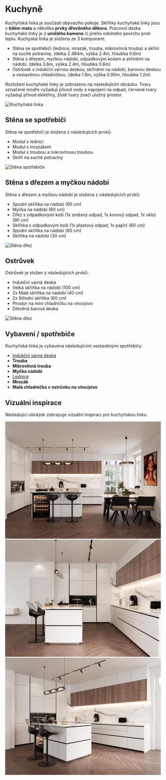 # Kuchyně

Kuchyňská linka je součástí obývacího pokoje. Skříňky kuchyňské linky jsou v **bílém matu** a několika **prvky dřevěného děkoru**. Pracovní deska kuchyňské linky je z **umělého kamene** či jiného odolného povrchu proti teplu. Kuchyská linka je složena ze 3 komponent:

* Stěna se spotřebiči (lednice, mrazák, trouba, mikrovlnná trouba) a skříní na suché potraviny. (delka 2.484m, výška 2.4m, hloubka 0.6m)
* Stěna s dřezem, myčkou nádobí, odpadkovým košem a skříněmi na nádobí. (delka 3.6m, výška 2.4m, hloubka 0.6m)
* Ostrůvek s indukční varnou deskou, skříněmi na nádobí, barovou deskou a vestavěnou chladničkou.  (delka 1.8m, výška 0.90m, hloubka 1.2m)

Rozložení kuchyňské linky je zobrazeno na následujícím obrázku. Tvary označené modře vyžadují přívod vody a napojení na odpad, červené tvary vyžadují přívod elektřiny, žluté tvary značí uložný prostor.

![Kuchyňská linka](./static/drawings/floor-plan.furniched.drawio)

## Stěna se spotřebiči

Stěna se spotřebiči je složena z následujících prvků:

- Modul s lednicí
- Modul s mrazákem
- Modul s troubou a mikrovlnnou troubou
- Skříň na suché potraviny

![Stěna spotřebiče](./static/drawings/kitchen.wall-appliances.drawio)

## Stěna s dřezem a myčkou nádobí

Stěna s dřezem a myčkou nádobí je složena z následujících prvků:

- Spodní skříňka na nádobí (60 cm)
- Myčka na nádobí (60 cm)
- Dřez s odpadkovými koši (1x směsný odpad, 1x kovový odpad, 1x sklo) (90 cm)
- Skříňka s odpadkovým koši (1x plastový odpad, 1x papír) (60 cm)
- Spodní skříňka na nádobí (60 cm)
- Skříňka na nádobí (30 cm)

![Stěna dřez](./static/drawings/kitchen.wall-watter.drawio)

## Ostrůvek

Ostrůvek je složen z následujících prvků:

- Indukční varná deska
- Velká skříňka na nádobí (100 cm) 
- 2x Malá skříňka na nádobí (40 cm)
- 2x Střední skříňka (60 cm)
- Prostor na mini chladničku na víno/pivo
- Dřevěná barová deska

![Stěna dřez](./static/drawings/kitchen.island.drawio)

## Vybavení / spotřebiče

Kuchyňská linka je vybavena následujícími vestavěnými spotřebičy:

- [Indukční varná deska](https://www.alza.cz/siemens-ex875hvc1e-d7992065.htm)
- **Trouba**
- **Mikrovlnná trouba**
- **Myčka nádobí**
- [Lednice](https://www.alza.cz/siemens-ki41radd1-d7760112.htm)
- **Mrazák**
- **Malá chladnička v ostrůvku na víno/pivo**

## Vizuální inspirace

Následující obrázek zobrazuje vizuální inspiraci pro kuchyňskou linku.

![Kitchen main](./static/img/kitchen/kitchen.main.jpg)
![Kitchen side](./static/img/kitchen/kitchen.side.jpg)
![Kitchen front](./static/img/kitchen/kitchen.front.jpg)




